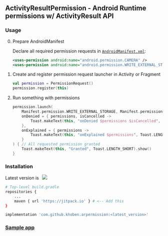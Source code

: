 ## ActivityResultPermission - Android Runtime permissions w/ ActivityResult API
### Usage

0. Prepare AndroidManifest

    Declare all required permission requests in [`AndroidManifest.xml`](app/src/main/AndroidManifest.xml):
    ```xml
    <uses-permission android:name="android.permission.CAMERA" />
    <uses-permission android:name="android.permission.WRITE_EXTERNAL_STORAGE" />
    ```
1. Create and register permission request launcher in Activity or Fragment

    ```kotlin
   val permission = PermissionRequest()
   permission.register(this)
    ```
2. Run something with permissions

    ```kotlin
    permission.launch(
        Manifest.permission.WRITE_EXTERNAL_STORAGE, Manifest.permission.CAMERA,
        onDenied = { permissions, isCancelled ->
            Toast.makeText(this, "onDenied $permissions $isCancelled", Toast.LENGTH_SHORT).show()
        },
        onExplained = { permissions ->
            Toast.makeText(this, "onExplained $permissions", Toast.LENGTH_SHORT).show()
        }
    ) { // All requested permission granted
        Toast.makeText(this, "Granted", Toast.LENGTH_SHORT).show()
    }
    ```
### Installation
Latest version is⠀[![](https://jitpack.io/v/khoben/arpermission.svg)](https://jitpack.io/#khoben/arpermission)
```bash
# Top-level build.gradle
repositories {
    ...
    maven { url 'https://jitpack.io' } # <-- Add this
}
```
```bash
implementation 'com.github.khoben.arpermission:<latest_version>'
```

### [Sample app](app/src/main/java/io/github/khoben/sample/MainActivity.kt)
